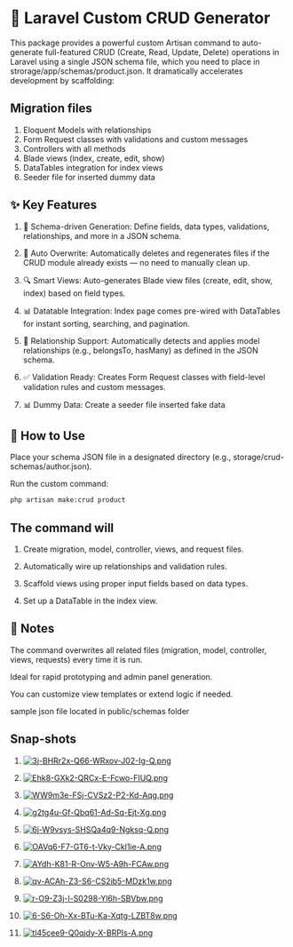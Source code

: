 # 🔧 Laravel Custom CRUD Generator
This package provides a powerful custom Artisan command to auto-generate full-featured CRUD (Create, Read, Update, Delete) operations in Laravel using a single JSON schema file, which you need to place in strorage/app/schemas/product.json. It dramatically accelerates development by scaffolding:

## Migration files
1. Eloquent Models with relationships
2. Form Request classes with validations and custom messages
3. Controllers with all methods
4. Blade views (index, create, edit, show)
5. DataTables integration for index views
6. Seeder file for inserted dummy data

## ✨ Key Features

1. 📄 Schema-driven Generation: Define fields, data types, validations, relationships, and more in a JSON schema.

2. 🔄 Auto Overwrite: Automatically deletes and regenerates files if the CRUD module already exists — no need to manually clean up.

3. 🔍 Smart Views: Auto-generates Blade view files (create, edit, show, index) based on field types.

4. 📊 Datatable Integration: Index page comes pre-wired with DataTables for instant sorting, searching, and pagination.

5. 🤝 Relationship Support: Automatically detects and applies model relationships (e.g., belongsTo, hasMany) as defined in the JSON schema.

6. ✅ Validation Ready: Creates Form Request classes with field-level validation rules and custom messages.

7. 📊 Dummy Data: Create a seeder file inserted fake data


## 🚀 How to Use
Place your schema JSON file in a designated directory (e.g., storage/crud-schemas/author.json).

Run the custom command:

```bash
php artisan make:crud product
```

## The command will

1. Create migration, model, controller, views, and request files.

2. Automatically wire up relationships and validation rules.

3. Scaffold views using proper input fields based on data types.

4. Set up a DataTable in the index view.

## 📌 Notes
The command overwrites all related files (migration, model, controller, views, requests) every time it is run.

Ideal for rapid prototyping and admin panel generation.

You can customize view templates or extend logic if needed.

sample json file located in public/schemas folder


## Snap-shots
1. [![3j-BHRr2x-Q66-WRxov-J02-Ig-Q.png](https://i.postimg.cc/XqbwXpRt/3j-BHRr2x-Q66-WRxov-J02-Ig-Q.png)](https://postimg.cc/34tycJJZ)

2. [![Ehk8-GXk2-QRCx-E-Fcwo-FIUQ.png](https://i.postimg.cc/mks5RZ8g/Ehk8-GXk2-QRCx-E-Fcwo-FIUQ.png)](https://postimg.cc/ygLPyHMM)

3. [![WW9m3e-FSj-CVSz2-P2-Kd-Aqg.png](https://i.postimg.cc/xdGmh0JR/WW9m3e-FSj-CVSz2-P2-Kd-Aqg.png)](https://postimg.cc/v1BD6wvg)

4. [![g2tg4u-Gf-Qbq61-Ad-Sq-Ejt-Xg.png](https://i.postimg.cc/VkJQK6hx/g2tg4u-Gf-Qbq61-Ad-Sq-Ejt-Xg.png)](https://postimg.cc/ZWzMRT4H)

5. [![6j-W9vsys-SHSQa4q9-Ngksq-Q.png](https://i.postimg.cc/yN9qzGsn/6j-W9vsys-SHSQa4q9-Ngksq-Q.png)](https://postimg.cc/bGzVx3G2)

6. [![OAVq6-F7-GT6-t-Vky-Ckl1ie-A.png](https://i.postimg.cc/wTbnRzB0/OAVq6-F7-GT6-t-Vky-Ckl1ie-A.png)](https://postimg.cc/Whg5xQgk)

7. [![AYdh-K81-R-Onv-W5-A9h-FCAw.png](https://i.postimg.cc/sxg01Hdk/AYdh-K81-R-Onv-W5-A9h-FCAw.png)](https://postimg.cc/BLRCVgvp)

8. [![qv-ACAh-Z3-S6-CS2ib5-MDzk1w.png](https://i.postimg.cc/ZK0MSQL3/qv-ACAh-Z3-S6-CS2ib5-MDzk1w.png)](https://postimg.cc/TpM9jCFY)

9. [![r-O9-Z3j-l-S0298-Yl6h-SBVbw.png](https://i.postimg.cc/7hhmqCSD/r-O9-Z3j-l-S0298-Yl6h-SBVbw.png)](https://postimg.cc/p5NDZL01)

10. [![6-S6-Oh-Xx-BTu-Ka-Xqtg-LZBT8w.png](https://i.postimg.cc/vZfX8wx1/6-S6-Oh-Xx-BTu-Ka-Xqtg-LZBT8w.png)](https://postimg.cc/686CzS0w)

11. [![tl45cee9-Q0qjdy-X-BRPIs-A.png](https://i.postimg.cc/k4XyyV18/tl45cee9-Q0qjdy-X-BRPIs-A.png)](https://postimg.cc/67gRWQN5)
